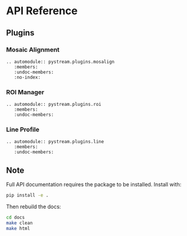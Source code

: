 # API Reference

## Plugins

### Mosaic Alignment

```{eval-rst}
.. automodule:: pystream.plugins.mosalign
   :members:
   :undoc-members:
   :no-index:
```

### ROI Manager

```{eval-rst}
.. automodule:: pystream.plugins.roi
   :members:
   :undoc-members:
```

### Line Profile

```{eval-rst}
.. automodule:: pystream.plugins.line
   :members:
   :undoc-members:
```

## Note

Full API documentation requires the package to be installed. Install with:

```bash
pip install -e .
```

Then rebuild the docs:

```bash
cd docs
make clean
make html
```
